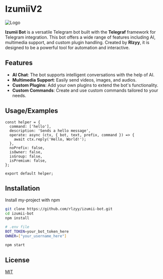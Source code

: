 
# IzumiiV2

![Logo](https://github.com/rlzyy/izumii-bot/raw/main/components/image/thumbnail.jpg)


**Izumii Bot** is a versatile Telegram bot built with the **Telegraf** framework for Telegram integration. This bot offers a wide range of features including AI, multimedia support, and custom plugin handling. Created by **Rlzyy**, it is designed to be a powerful tool for automation and interactive.

## Features
- **AI Chat**: The bot supports intelligent conversations with the help of AI.
- **Multimedia Support**: Easily send videos, images, and audios.
- **Custom Plugins**: Add your own plugins to extend the bot's functionality.
- **Custom Commands**: Create and use custom commands tailored to your needs.

## Usage/Examples

```
const helper = {
  command: ['hello'],
  description: 'Sends a hello message',
  operate: async (ctx, { bot, text, prefix, command }) => {
    await ctx.reply('Hello, World!');
  },
  noPrefix: false,
  isOwner: false,
  isGroup: false,
  isPremium: false,
};

export default helper;
```


## Installation

Install my-project with npm

```bash
git clone https://github.com/rlzyy/izumii-bot.git
cd izumii-bot
npm install

# .env file
BOT_TOKEN=your_bot_token_here
OWNER=["your_username_here"]

npm start
```
    
## License

[MIT](https://raw.githubusercontent.com/rlzyy/izumii-bot/refs/heads/main/LICENSE)

